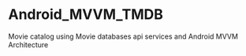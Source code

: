 # Android_MVVM_TMDB
Movie catalog using Movie databases api services and Android MVVM Architecture 
